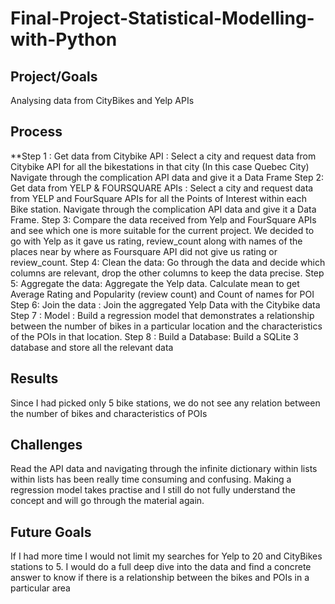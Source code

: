 # Final-Project-Statistical-Modelling-with-Python

## Project/Goals
Analysing data from CityBikes and Yelp APIs

## Process
**Step 1 : Get data from Citybike API :
           Select a city and request data from Citybike API for all the bikestations in that city (In this case Quebec City)
           Navigate through the complication API data and give it a Data Frame
  Step 2:  Get data from YELP & FOURSQUARE APIs :
           Select a city and request data from YELP and FourSquare APIs for all the Points of Interest within each Bike station.
           Navigate through the complication API data and give it a Data Frame.
  Step 3:  Compare the data received from Yelp and FourSquare APIs and see which one is more suitable for the current project.
           We decided to go with Yelp as it gave us rating, review_count along with names of the places near by where as Foursquare API did not give us rating or review_count.
  Step 4:  Clean the data:
           Go through the data and decide which columns are relevant, drop the other columns to keep the data precise.
  Step 5:  Aggregate the data:
           Aggregate the Yelp data. Calculate mean to get Average Rating and Popularity (review count) and Count of names for POI
  Step 6:  Join the data :
           Join the aggregated Yelp Data with the Citybike data 
  Step 7 : Model :
           Build a regression model that demonstrates a relationship between the number of bikes in a particular location and the characteristics of the POIs in that location.
  Step 8 : Build a Database:
           Build a SQLite 3 database and store all the relevant data
  
## Results
Since I had picked only 5 bike stations, we do not see any relation between the number of bikes and characteristics of POIs

## Challenges 
Read the API data and navigating through the infinite dictionary within lists within lists has been really time consuming and confusing. Making a regression model takes practise and I still do not fully understand the concept and will go through the material again.

## Future Goals
If I had more time I would not limit my searches for Yelp to 20 and CityBikes stations to 5. I would do a full deep dive into the data and find a concrete answer to know if there is a relationship between the bikes and POIs in a particular area
